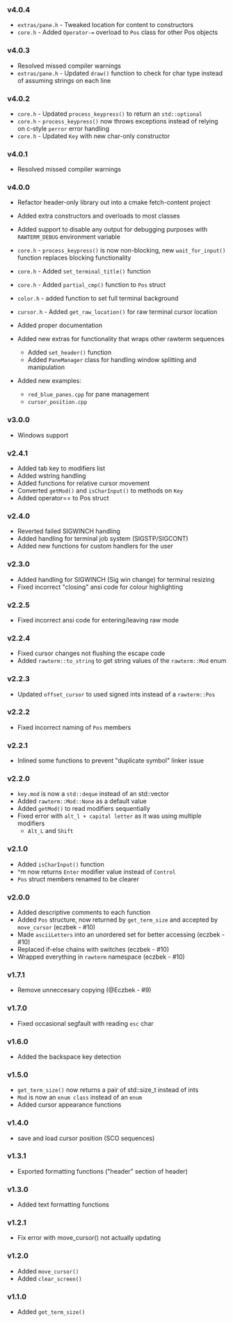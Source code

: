 ### v4.0.4
* `extras/pane.h` - Tweaked location for content to constructors
* `core.h` - Added `Operator-=` overload to `Pos` class for other Pos objects

### v4.0.3
* Resolved missed compiler warnings
* `extras/pane.h` - Updated `draw()` function to check for char type instead of
assuming strings on each line

### v4.0.2
* `core.h` - Updated `process_keypress()` to return an `std::optional`
* `core.h` - `process_keypress()` now throws exceptions instead of relying on
c-style `perror` error handling
* `core.h` - Updated `Key` with new char-only constructor

### v4.0.1
* Resolved missed compiler warnings

### v4.0.0
* Refactor header-only library out into a cmake fetch-content project
* Added extra constructors and overloads to most classes
* Added support to disable any output for debugging purposes with
`RAWTERM_DEBUG` environment variable

* `core.h` - `process_keypress()` is now non-blocking, new `wait_for_input()`
function replaces blocking functionality
* `core.h` - Added `set_terminal_title()` function
* `core.h` - Added `partial_cmp()` function to `Pos` struct
* `color.h` - added function to set full terminal background
* `cursor.h` - Added `get_raw_location()` for raw terminal cursor location
* Added proper documentation

* Added new extras for functionality that wraps other rawterm sequences
    * Added `set_header()` function
    * Added `PaneManager` class for handling window splitting and manipulation

* Added new examples:
    * `red_blue_panes.cpp` for pane management
    * `cursor_position.cpp`

### v3.0.0
* Windows support

### v2.4.1
* Added tab key to modifiers list
* Added wstring handling
* Added functions for relative cursor movement
* Converted `getMod()` and `isCharInput()` to methods on `Key`
* Added operator== to Pos struct

### v2.4.0
* Reverted failed SIGWINCH handling
* Added handling for terminal job system (SIGSTP/SIGCONT)
* Added new functions for custom handlers for the user

### v2.3.0
* Added handling for SIGWINCH (Sig win change) for terminal resizing
* Fixed incorrect "closing" ansi code for colour highlighting

### v2.2.5
* Fixed incorrect ansi code for entering/leaving raw mode

### v2.2.4
* Fixed cursor changes not flushing the escape code
* Added `rawterm::to_string` to get string values of the `rawterm::Mod` enum

### v2.2.3
* Updated `offset_cursor` to used signed ints instead of a `rawterm::Pos`

### v2.2.2
* Fixed incorrect naming of `Pos` members

### v2.2.1
* Inlined some functions to prevent "duplicate symbol" linker issue

### v2.2.0
* `key.mod` is now a `std::deque` instead of an std::vector
* Added `rawterm::Mod::None` as a default value
* Added `getMod()` to read modifiers sequentially
* Fixed error with `alt_l + capital letter` as it was using multiple modifiers
    * `Alt_L` and `Shift`

### v2.1.0
* Added `isCharInput()` function
* ^m now returns `Enter` modifier value instead of `Control`
* `Pos` struct members renamed to be clearer

### v2.0.0
* Added descriptive comments to each function
* Added `Pos` structure, now returned by `get_term_size` and accepted by
`move_cursor` (eczbek - #10)
* Made `asciiLetters` into an unordered set for better accessing (eczbek - #10)
* Replaced if-else chains with switches (eczbek - #10)
* Wrapped everything in `rawterm` namespace (eczbek - #10)

### v1.7.1
* Remove unneccesary copying (@Eczbek - #9)

### v1.7.0
* Fixed occasional segfault with reading `esc` char

### v1.6.0
* Added the backspace key detection

### v1.5.0
*  `get_term_size()` now returns a pair of std::size_t instead of ints
* `Mod` is now an `enum class` instead of an `enum`
* Added cursor appearance functions

### v1.4.0
* save and load cursor position (SCO sequences)

### v1.3.1
* Exported formatting functions ("header" section of header)

### v1.3.0
* Added text formatting functions

### v1.2.1
* Fix error with move_cursor() not actually updating

### v1.2.0
* Added  `move_cursor()`
* Added  `clear_screen()`

### v1.1.0
* Added `get_term_size()`
